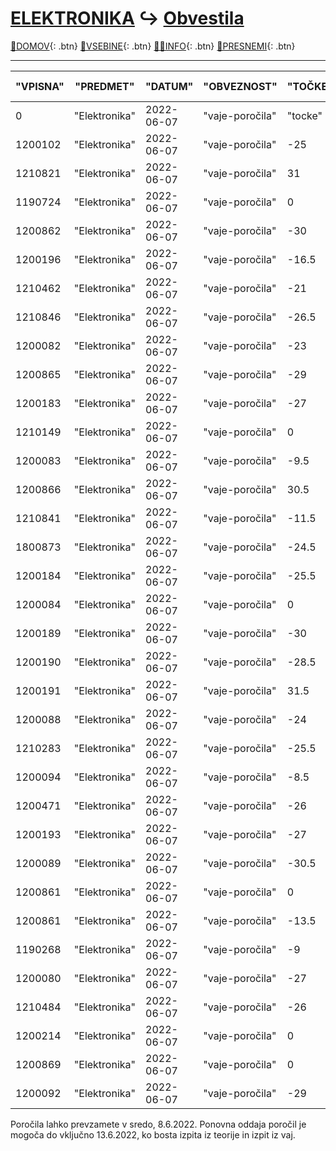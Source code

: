 # [ELEKTRONIKA](../index.md) ↪ [Obvestila](./index.md)

[🏡DOMOV](../index.md){: .btn}
[📝VSEBINE](../Vsebine/index.md){: .btn}
[👨‍🎓INFO](../info.md){: .btn}
[💾PRESNEMI](../Presnemi/index.md){: .btn}

---
 
| "VPISNA" | "PREDMET"     | "DATUM"    | "OBVEZNOST"     | "TOČKE" | "OCENA [%]" | "Komentar" | "V01"  | "V02"  | "V03"  | "V04"  | "V05"  | "V06"  | "V07"  | "V08"  | "V09"  | "V10"  | "V11"  | "V12"  | "V13"  | "V14"  | "V15"  | "V16"  | "V17"  | "V18"  | "V19"  | "V20"  | "V21"  | "V22"  | "V23"  | "V24"  | "V25"   | "V26"   | "V27"   | "V28"   | "V29"   | "V30"   | "V31"   | "V32"   |
|----------|---------------|------------|-----------------|---------|-------------|------------|--------|--------|--------|--------|--------|--------|--------|--------|--------|--------|--------|--------|--------|--------|--------|--------|--------|--------|--------|--------|--------|--------|--------|--------|---------|---------|---------|---------|---------|---------|---------|---------|
| 0        | "Elektronika" | 2022-06-07 | "vaje-poročila" | "tocke" | "proc."     | "Komentar" | "n121" | "n131" | "n231" | "n241" | "n311" | "n321" | "n331" | "n341" | "n411" | "n422" | "n423" | "n511" | "n512" | "n521" | "n522" | "n611" | "n612" | "n613" | "n711" | "n722" | "n811" | "n911" | "n912" | "n921" | "n1011" | "n1111" | "n1121" | "n1122" | "n1123" | "n1124" | "n1131" | "n1221" |
| 1200102  | "Elektronika" | 2022-06-07 | "vaje-poročila" | -25     | -78%        |            | 1      | 1      | 1      | 1      | 1      | 1      | 1      | 0      | 1      | 1      | 0.5    | 1      | 1      | 1      | 0.5    | 1      | 1      | 1      | 1      | 1      | 1      | 0      | 0      | 1      | 1       | 0.5     | 1       | 0.5     | 1       | 1       | 0       | 0       |
| 1210821  | "Elektronika" | 2022-06-07 | "vaje-poročila" | 31      | 97%         |            | 1      | 1      | 1      | 1      | 1      | 1      | 1      | 1      | 1      | 1      | 1      | 1      | 1      | 1      | 1      | 1      | 1      | 1      | 1      | 1      | 1      | 1      | 1      | 0.5    | 1       | 1       | 1       | 1       | 1       | 1       | 1       | 0.5     |
| 1190724  | "Elektronika" | 2022-06-07 | "vaje-poročila" | 0       | 0%          |            |        |        |        |        |        |        |        |        |        |        |        |        |        |        |        |        |        |        |        |        |        |        |        |        |         |         |         |         |         |         |         |         |
| 1200862  | "Elektronika" | 2022-06-07 | "vaje-poročila" | -30     | -94%        |            | 1      | 1      | 1      | 1      | 1      | 1      | 1      | 1      | 1      | 1      | 1      | 1      | 1      | 1      | 1      | 1      | 1      | 1      | 1      | 1      | 1      | 1      | 1      | 1      | 1       | 0       | 1       | 0.5     | 1       | 1       | 1       | 0.5     |
| 1200196  | "Elektronika" | 2022-06-07 | "vaje-poročila" | -16.5   | -52%        |            | 1      | 1      | 1      | 1      | 1      | 1      | 1      | 1      | 0      | 1      | 1      | 1      | 1      | 1      | 0.5    | 1      | 1      | 1      |        |        |        |        |        |        |         |         |         |         |         |         |         |         |
| 1210462  | "Elektronika" | 2022-06-07 | "vaje-poročila" | -21     | -66%        |            | 1      | 1      | 0.5    | 1      | 1      | 1      | 0.5    | 0      | 1      | 0      | 0      | 0      | 1      | 1      | 0.5    | 1      | 0      | 1      | 0.5    | 0.5    | 1      | 1      | 1      | 0.5    | 1       | 1       | 1       | 1       | 0       | 0       | 0       | 1       |
| 1210846  | "Elektronika" | 2022-06-07 | "vaje-poročila" | -26.5   | -83%        |            | 1      | 1      | 1      | 1      | 1      | 1      | 1      | 0      | 0.5    | 1      | 1      | 1      | 1      | 1      | 0.5    | 1      | 1      | 1      | 1      | 1      | 1      | 1      | 1      | 0.5    | 0       | 1       | 1       | 0       | 1       | 1       | 1       | 0       |
| 1200082  | "Elektronika" | 2022-06-07 | "vaje-poročila" | -23     | -72%        |            | 1      | 1      | 0      | 1      | 1      | 1      | 0      | 1      | 1      | 1      | 0.5    | 0      | 1      | 1      | 1      | 1      | 1      | 0      | 0      | 0      | 1      | 1      | 1      | 1      | 1       | 1       | 0.5     | 0.5     | 1       | 1       | 0       | 0.5     |
| 1200865  | "Elektronika" | 2022-06-07 | "vaje-poročila" | -29     | -91%        |            | 1      | 1      | 1      | 1      | 1      | 1      | 1      | 0      | 0      | 1      | 1      | 1      | 1      | 1      | 1      | 1      | 1      | 0.5    | 1      | 1      | 1      | 1      | 1      | 1      | 1       | 1       | 1       | 1       | 1       | 1       | 1       | 0.5     |
| 1200183  | "Elektronika" | 2022-06-07 | "vaje-poročila" | -27     | -84%        |            | 1      | 1      | 1      | 0.5    | 1      | 1      | 1      | 0      | 1      | 0.5    | 1      | 1      | 1      | 1      | 1      | 1      | 1      | 1      | 1      | 1      | 0.5    | 1      | 1      | 1      | 1       | 1       | 1       | 1       | 0       | 1       | 0.5     | 0       |
| 1210149  | "Elektronika" | 2022-06-07 | "vaje-poročila" | 0       | 0%          |            |        |        |        |        |        |        |        |        |        |        |        |        |        |        |        |        |        |        |        |        |        |        |        |        |         |         |         |         |         |         |         |         |
| 1200083  | "Elektronika" | 2022-06-07 | "vaje-poročila" | -9.5    | -30%        |            | 1      | 1      | 0      | 0.5    | 1      | 0      | 0      | 0      | 0      | 0      | 0      | 0      | 1      | 1      | 1      | 1      | 1      | 1      |        |        |        |        |        |        |         |         |         |         |         |         |         |         |
| 1200866  | "Elektronika" | 2022-06-07 | "vaje-poročila" | 30.5    | 95%         |            | 1      | 1      | 1      | 1      | 1      | 1      | 1      | 1      | 1      | 1      | 1      | 1      | 1      | 1      | 1      | 1      | 1      | 1      | 1      | 1      | 1      | 1      | 1      | 1      | 1       | 0.5     | 1       | 0.5     | 1       | 1       | 0.5     | 1       |
| 1210841  | "Elektronika" | 2022-06-07 | "vaje-poročila" | -11.5   | -36%        |            | 1      | 1      | 0      | 0.5    | 1      | 1      | 0      | 0      | 0      | 1      | 1      | 0      | 1      | 1      | 1      | 0      | 1      | 1      |        |        |        |        |        |        |         |         |         |         |         |         |         |         |
| 1800873  | "Elektronika" | 2022-06-07 | "vaje-poročila" | -24.5   | -77%        |            | 1      | 1      | 1      | 0.5    | 1      | 1      | 1      | 0      | 1      | 0.5    | 0      | 1      | 1      | 1      | 1      | 0.5    | 1      | 1      | 1      | 1      | 0      | 1      | 1      | 1      | 1       | 0       | 1       | 1       | 1       | 1       | 0       | 0       |
| 1200184  | "Elektronika" | 2022-06-07 | "vaje-poročila" | -25.5   | -80%        |            | 1      | 1      | 1      | 1      | 1      | 1      | 1      | 0      | 1      | 1      | 1      | 1      | 1      | 1      | 1      | 1      | 1      | 1      | 1      | 1      | 1      | 0      | 0      | 1      | 0       | 0       | 1       | 0.5     | 1       | 1       | 0       | 1       |
| 1200084  | "Elektronika" | 2022-06-07 | "vaje-poročila" | 0       | 0%          |            |        |        |        |        |        |        |        |        |        |        |        |        |        |        |        |        |        |        |        |        |        |        |        |        |         |         |         |         |         |         |         |         |
| 1200189  | "Elektronika" | 2022-06-07 | "vaje-poročila" | -30     | -94%        |            | 1      | 1      | 1      | 1      | 1      | 1      | 0.5    | 0      | 1      | 1      | 1      | 1      | 1      | 1      | 1      | 1      | 1      | 1      | 1      | 1      | 1      | 1      | 1      | 1      | 1       | 0.5     | 1       | 1       | 1       | 1       | 1       | 1       |
| 1200190  | "Elektronika" | 2022-06-07 | "vaje-poročila" | -28.5   | -89%        |            | 1      | 1      | 1      | 1      | 1      | 1      | 1      | 1      | 1      | 1      | 1      | 0      | 1      | 1      | 1      | 1      | 1      | 1      | 0.5    | 0.5    | 1      | 1      | 0      | 1      | 1       | 0.5     | 1       | 1       | 1       | 1       | 1       | 1       |
| 1200191  | "Elektronika" | 2022-06-07 | "vaje-poročila" | 31.5    | 98%         |            | 1      | 1      | 1      | 1      | 1      | 1      | 0.5    | 1      | 1      | 1      | 1      | 1      | 1      | 1      | 1      | 1      | 1      | 1      | 1      | 1      | 1      | 1      | 1      | 1      | 1       | 1       | 1       | 1       | 1       | 1       | 1       | 1       |
| 1200088  | "Elektronika" | 2022-06-07 | "vaje-poročila" | -24     | -75%        |            | 1      | 1      | 0      | 1      | 1      | 1      | 0.5    | 0      | 1      | 1      | 1      | 0      | 1      | 1      | 0      | 1      | 1      | 1      | 1      | 1      | 1      | 1      | 1      | 1      | 1       | 0       | 1       | 0.5     | 1       | 1       | 0       | 0       |
| 1210283  | "Elektronika" | 2022-06-07 | "vaje-poročila" | -25.5   | -80%        |            | 1      | 1      | 0.5    | 0.5    | 1      | 1      | 0.5    | 0.5    | 1      | 1      | 1      | 0.5    | 1      | 1      | 0.5    | 1      | 1      | 1      | 1      | 1      | 1      | 1      | 1      | 1      | 1       | 1       | 1       | 1       | 0       | 0       | 0       | 0.5     |
| 1200094  | "Elektronika" | 2022-06-07 | "vaje-poročila" | -8.5    | -27%        |            | 1      | 1      | 0      | 1      | 1      | 0      | 0      | 0      | 0      | 0      | 0      | 0      | 1      | 1      | 1      | 1      | 0.5    | 0      |        |        |        |        |        |        |         |         |         |         |         |         |         |         |
| 1200471  | "Elektronika" | 2022-06-07 | "vaje-poročila" | -26     | -81%        |            | 1      | 1      | 1      | 1      | 1      | 1      | 1      | 1      | 1      | 1      | 0      | 0      | 1      | 1      | 0.5    | 1      | 1      | 1      | 0      | 0      | 1      | 1      | 1      | 1      | 1       | 1       | 1       | 0.5     | 1       | 1       | 0.5     | 0.5     |
| 1200193  | "Elektronika" | 2022-06-07 | "vaje-poročila" | -27     | -84%        |            | 1      | 1      | 1      | 1      | 1      | 1      | 1      | 0      | 1      | 1      | 1      | 1      | 1      | 1      | 1      | 1      | 1      | 1      | 0      | 0      | 0      | 1      | 1      | 1      | 1       | 1       | 1       | 0.5     | 1       | 1       | 0.5     | 1       |
| 1200089  | "Elektronika" | 2022-06-07 | "vaje-poročila" | -30.5   | -95%        |            | 1      | 1      | 1      | 1      | 1      | 1      | 0.5    | 1      | 1      | 1      | 1      | 1      | 1      | 1      | 1      | 1      | 1      | 1      | 1      | 1      | 1      | 1      | 1      | 1      | 0       | 1       | 1       | 1       | 1       | 1       | 1       | 1       |
| 1200861  | "Elektronika" | 2022-06-07 | "vaje-poročila" | 0       | 0%          |            |        |        |        |        |        |        |        |        |        |        |        |        |        |        |        |        |        |        |        |        |        |        |        |        |         |         |         |         |         |         |         |         |
| 1200861  | "Elektronika" | 2022-06-07 | "vaje-poročila" | -13.5   | -42%        |            | 0.5    | 1      | 0      | 1      | 1      | 0      | 0      | 0      | 1      | 1      | 1      | 1      | 1      | 1      | 1      | 1      | 1      | 1      |        |        |        |        |        |        |         |         |         |         |         |         |         |         |
| 1190268  | "Elektronika" | 2022-06-07 | "vaje-poročila" | -9      | -28%        |            | 1      | 1      | 0      | 1      | 1      | 0      | 0      | 0      | 0      | 0      | 0      | 0      | 1      | 1      | 1      | 1      | 1      | 0      |        |        |        |        |        |        |         |         |         |         |         |         |         |         |
| 1200080  | "Elektronika" | 2022-06-07 | "vaje-poročila" | -27     | -84%        |            | 1      | 0.5    | 0      | 1      | 1      | 1      | 1      | 1      | 1      | 1      | 1      | 1      | 1      | 1      | 1      | 1      | 1      | 1      | 0      | 0      | 1      | 1      | 1      | 1      | 1       | 1       | 1       | 0.5     | 1       | 1       | 1       | 0       |
| 1210484  | "Elektronika" | 2022-06-07 | "vaje-poročila" | -26     | -81%        |            | 1      | 1      | 1      | 1      | 1      | 1      | 1      | 0      | 1      | 1      | 1      | 1      | 1      | 1      | 0      | 1      | 1      | 0.5    | 0      | 0      | 0.5    | 1      | 1      | 1      | 1       | 1       | 1       | 1       | 1       | 1       | 0.5     | 0.5     |
| 1200214  | "Elektronika" | 2022-06-07 | "vaje-poročila" | 0       | 0%          |            |        |        |        |        |        |        |        |        |        |        |        |        |        |        |        |        |        |        |        |        |        |        |        |        |         |         |         |         |         |         |         |         |
| 1200869  | "Elektronika" | 2022-06-07 | "vaje-poročila" | 0       | 0%          |            |        |        |        |        |        |        |        |        |        |        |        |        |        |        |        |        |        |        |        |        |        |        |        |        |         |         |         |         |         |         |         |         |
| 1200092  | "Elektronika" | 2022-06-07 | "vaje-poročila" | -29     | -91%        |            | 1      | 1      | 1      | 0.5    | 1      | 1      | 0      | 1      | 1      | 1      | 1      | 1      | 1      | 1      | 1      | 1      | 1      | 1      | 1      | 1      | 1      | 1      | 1      | 1      | 1       | 1       | 1       | 1       | 1       | 1       | 0.5     | 0       |


Poročila lahko prevzamete v sredo, 8.6.2022. Ponovna oddaja poročil je mogoča do vključno 13.6.2022, ko bosta izpita iz teorije in izpit iz vaj.
